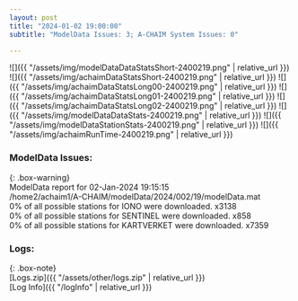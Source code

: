 ```yaml
---
layout: post
title: "2024-01-02 19:00:00"
subtitle: "ModelData Issues: 3; A-CHAIM System Issues: 0"

---
```


![]({{ "/assets/img/modelDataDataStatsShort-2400219.png" | relative_url }})
![]({{ "/assets/img/achaimDataStatsShort-2400219.png" | relative_url }})
![]({{ "/assets/img/achaimDataStatsLong00-2400219.png" | relative_url }})
![]({{ "/assets/img/achaimDataStatsLong01-2400219.png" | relative_url }})
![]({{ "/assets/img/achaimDataStatsLong02-2400219.png" | relative_url }})
![]({{ "/assets/img/modelDataDataStats-2400219.png" | relative_url }})
![]({{ "/assets/img/modelDataStationStats-2400219.png" | relative_url }})
![]({{ "/assets/img/achaimRunTime-2400219.png" | relative_url }})


### ModelData Issues:  
  
{: .box-warning}  
 ModelData report for 02-Jan-2024 19:15:15   
 /home2/achaim1/A-CHAIM/modelData/2024/002/19/modelData.mat   
 0% of all possible stations for IONO were downloaded. x3138   
 0% of all possible stations for SENTINEL were downloaded. x858   
 0% of all possible stations for KARTVERKET were downloaded. x7359   
  


### Logs:  
  
{: .box-note}  
[Logs.zip]({{ "/assets/other/logs.zip" | relative_url }})  
[Log Info]({{ "/logInfo" | relative_url }})  
